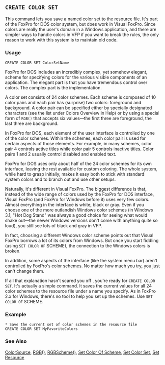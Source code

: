 ## `CREATE COLOR SET`

This command lets you save a named color set to the resource file. It's part of the FoxPro for DOS color system, but does work in Visual FoxPro. Since colors are really the user's domain in a Windows application, and there are simpler ways to handle colors in VFP if you want to break the rules, the only reason to work with this system is to maintain old code.

### Usage

```foxpro
CREATE COLOR SET ColorSetName
```

FoxPro for DOS includes an incredibly complex, yet somehow elegant, scheme for specifying colors for the various visible components of an application. The elegant part is that you have tremendous control over colors. The complex part is the implementation.

A color set consists of 24 color schemes. Each scheme is composed of 10 color pairs and each pair has (surprise) two colors: foreground and background. A color pair can be specified either by specially designated characters (see the list under Colors Overview in Help) or by using a special form of `RGB()` that accepts six values&mdash;the first three are foreground, the last three are background.

In FoxPro for DOS, each element of the user interface is controlled by one of the color schemes. Within the schemes, each color pair is used for certain aspects of those elements. For example, in many schemes, color pair 4 controls active titles while color pair 5 controls inactive titles. Color pairs 1 and 2 usually control disabled and enabled text.

FoxPro for DOS uses only about half of the 24 color schemes for its own interface, leaving the rest available for custom coloring. The whole system, while hard to grasp initially, makes it easy both to stick with standard system colors and to branch out and use other setups.

Naturally, it's different in Visual FoxPro. The biggest difference is that, instead of the wide range of colors used by the FoxPro for DOS interface, Visual FoxPro (and FoxPro for Windows before it) uses very few colors. Almost everything in the interface is white, black or gray. Even if you choose one of the more outlandish Windows color schemes (in Windows 3.1, "Hot Dog Stand" was always a good choice for seeing what would shake out&mdash;the newer Windows versions don't come with anything quite so loud), you still see lots of black and gray in VFP. 

In fact, choosing a different Windows color scheme points out that Visual FoxPro borrows a lot of its colors from Windows. But once you start fiddling (using `SET COLOR OF` SCHEME), the connection to the Windows colors is broken. 

In addition, some aspects of the interface (like the system menu bar) aren't controlled by FoxPro's color schemes. No matter how much you try, you just can't change them.

If all that explanation hasn't scared you off , you're ready for `CREATE COLOR SET`. It's actually a simple command. It saves the current values for all 24 color schemes to the resource file under a name you specify. As in FoxPro 2.x for Windows, there's no tool to help you set up the schemes. Use `SET COLOR OF` SCHEME.

### Example

```foxpro
* Save the current set of color schemes in the resource file
CREATE COLOR SET MyFavoriteColors
```
### See Also

[ColorSource](s4g582.md), [RGB()](s4g455.md), [RGBScheme()](s4g124.md), [Set Color Of Scheme](s4g124.md), [Set Color Set](s4g124.md), [Set Resource](s4g276.md)
